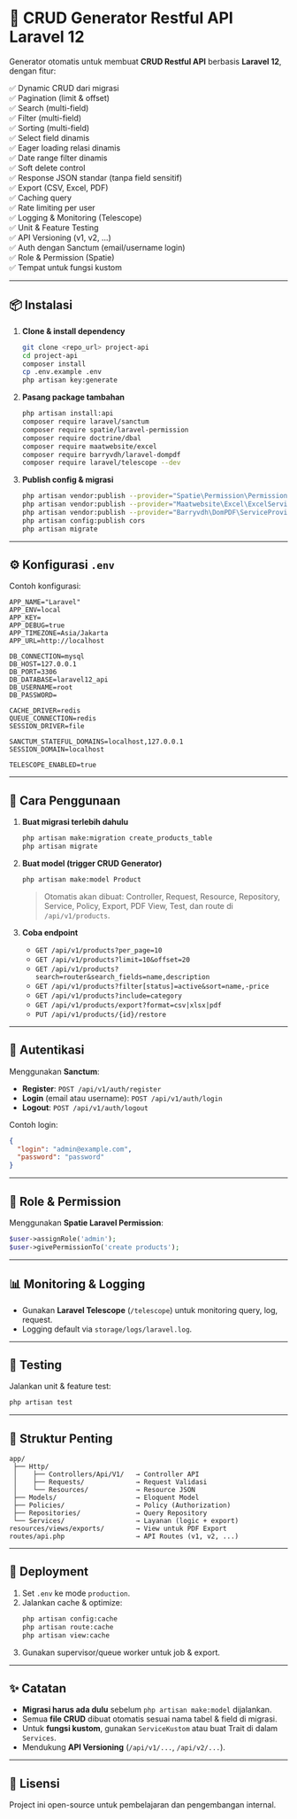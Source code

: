 # 🚀 CRUD Generator Restful API Laravel 12

Generator otomatis untuk membuat **CRUD Restful API** berbasis **Laravel 12**, dengan fitur:

✅ Dynamic CRUD dari migrasi  
✅ Pagination (limit & offset)  
✅ Search (multi-field)  
✅ Filter (multi-field)  
✅ Sorting (multi-field)  
✅ Select field dinamis  
✅ Eager loading relasi dinamis  
✅ Date range filter dinamis  
✅ Soft delete control  
✅ Response JSON standar (tanpa field sensitif)  
✅ Export (CSV, Excel, PDF)  
✅ Caching query  
✅ Rate limiting per user  
✅ Logging & Monitoring (Telescope)  
✅ Unit & Feature Testing  
✅ API Versioning (v1, v2, …)  
✅ Auth dengan Sanctum (email/username login)  
✅ Role & Permission (Spatie)  
✅ Tempat untuk fungsi kustom  

---

## 📦 Instalasi

1. **Clone & install dependency**
   ```bash
   git clone <repo_url> project-api
   cd project-api
   composer install
   cp .env.example .env
   php artisan key:generate
   ```

2. **Pasang package tambahan**
   ```bash
   php artisan install:api
   composer require laravel/sanctum
   composer require spatie/laravel-permission
   composer require doctrine/dbal
   composer require maatwebsite/excel
   composer require barryvdh/laravel-dompdf
   composer require laravel/telescope --dev
   ```

3. **Publish config & migrasi**
   ```bash
   php artisan vendor:publish --provider="Spatie\Permission\PermissionServiceProvider"
   php artisan vendor:publish --provider="Maatwebsite\Excel\ExcelServiceProvider"
   php artisan vendor:publish --provider="Barryvdh\DomPDF\ServiceProvider"
   php artisan config:publish cors
   php artisan migrate
   ```

---

## ⚙️ Konfigurasi `.env`

Contoh konfigurasi:

```dotenv
APP_NAME="Laravel"
APP_ENV=local
APP_KEY=
APP_DEBUG=true
APP_TIMEZONE=Asia/Jakarta
APP_URL=http://localhost

DB_CONNECTION=mysql
DB_HOST=127.0.0.1
DB_PORT=3306
DB_DATABASE=laravel12_api
DB_USERNAME=root
DB_PASSWORD=

CACHE_DRIVER=redis
QUEUE_CONNECTION=redis
SESSION_DRIVER=file

SANCTUM_STATEFUL_DOMAINS=localhost,127.0.0.1
SESSION_DOMAIN=localhost

TELESCOPE_ENABLED=true
```

---

## 🔨 Cara Penggunaan

1. **Buat migrasi terlebih dahulu**
   ```bash
   php artisan make:migration create_products_table
   php artisan migrate
   ```

2. **Buat model (trigger CRUD Generator)**
   ```bash
   php artisan make:model Product
   ```
   > Otomatis akan dibuat: Controller, Request, Resource, Repository, Service, Policy, Export, PDF View, Test, dan route di `/api/v1/products`.

3. **Coba endpoint**
   - `GET /api/v1/products?per_page=10`
   - `GET /api/v1/products?limit=10&offset=20`
   - `GET /api/v1/products?search=router&search_fields=name,description`
   - `GET /api/v1/products?filter[status]=active&sort=name,-price`
   - `GET /api/v1/products?include=category`
   - `GET /api/v1/products/export?format=csv|xlsx|pdf`
   - `PUT /api/v1/products/{id}/restore`

---

## 🔑 Autentikasi

Menggunakan **Sanctum**:  
- **Register**: `POST /api/v1/auth/register`  
- **Login** (email atau username): `POST /api/v1/auth/login`  
- **Logout**: `POST /api/v1/auth/logout`  

Contoh login:
```json
{
  "login": "admin@example.com",
  "password": "password"
}
```

---

## 👮 Role & Permission

Menggunakan **Spatie Laravel Permission**:  
```php
$user->assignRole('admin');
$user->givePermissionTo('create products');
```

---

## 📊 Monitoring & Logging

- Gunakan **Laravel Telescope** (`/telescope`) untuk monitoring query, log, request.  
- Logging default via `storage/logs/laravel.log`.

---

## 🧪 Testing

Jalankan unit & feature test:
```bash
php artisan test
```

---

## 📂 Struktur Penting

```
app/
 ├── Http/
 │    ├── Controllers/Api/V1/   → Controller API
 │    ├── Requests/             → Request Validasi
 │    └── Resources/            → Resource JSON
 ├── Models/                    → Eloquent Model
 ├── Policies/                  → Policy (Authorization)
 ├── Repositories/              → Query Repository
 └── Services/                  → Layanan (logic + export)
resources/views/exports/        → View untuk PDF Export
routes/api.php                  → API Routes (v1, v2, ...)
```

---

## 🚀 Deployment

1. Set `.env` ke mode `production`.  
2. Jalankan cache & optimize:
   ```bash
   php artisan config:cache
   php artisan route:cache
   php artisan view:cache
   ```
3. Gunakan supervisor/queue worker untuk job & export.  

---

## ✨ Catatan

- **Migrasi harus ada dulu** sebelum `php artisan make:model` dijalankan.  
- Semua **file CRUD** dibuat otomatis sesuai nama tabel & field di migrasi.  
- Untuk **fungsi kustom**, gunakan `ServiceKustom` atau buat Trait di dalam `Services`.  
- Mendukung **API Versioning** (`/api/v1/...`, `/api/v2/...`).

---

## 📜 Lisensi

Project ini open-source untuk pembelajaran dan pengembangan internal.
